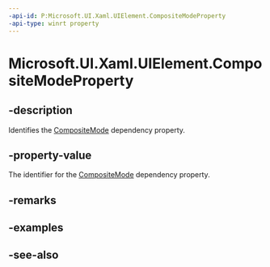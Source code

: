 ```yaml
---
-api-id: P:Microsoft.UI.Xaml.UIElement.CompositeModeProperty
-api-type: winrt property
---
```


<!-- Property syntax
public Windows.UI.Xaml.DependencyProperty CompositeModeProperty { get; }
-->

# Microsoft.UI.Xaml.UIElement.CompositeModeProperty

## -description
Identifies the [CompositeMode](uielement_compositemode.md) dependency property.

## -property-value
The identifier for the [CompositeMode](uielement_compositemode.md) dependency property.

## -remarks

## -examples

## -see-also
